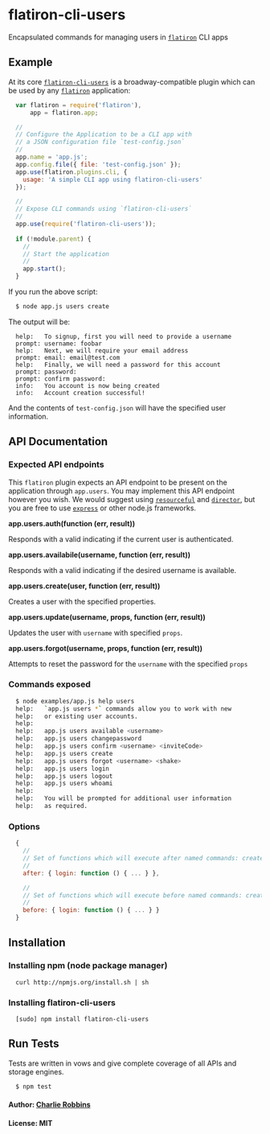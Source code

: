 # flatiron-cli-users

Encapsulated commands for managing users in [`flatiron`][0] CLI apps

## Example
At its core [`flatiron-cli-users`][1] is a broadway-compatible plugin which can be used by any [`flatiron`][0] application:

``` js
  var flatiron = require('flatiron'),
      app = flatiron.app;

  //
  // Configure the Application to be a CLI app with
  // a JSON configuration file `test-config.json`
  //
  app.name = 'app.js';
  app.config.file({ file: 'test-config.json' });
  app.use(flatiron.plugins.cli, {
    usage: 'A simple CLI app using flatiron-cli-users'
  });

  //
  // Expose CLI commands using `flatiron-cli-users`
  //
  app.use(require('flatiron-cli-users'));
  
  if (!module.parent) {
    //
    // Start the application
    //
    app.start();
  }
```

If you run the above script:

``` bash
  $ node app.js users create
```

The output will be:

```
  help:   To signup, first you will need to provide a username
  prompt: username: foobar
  help:   Next, we will require your email address
  prompt: email: email@test.com
  help:   Finally, we will need a password for this account
  prompt: password: 
  prompt: confirm password: 
  info:   You account is now being created
  info:   Account creation successful!
```

And the contents of `test-config.json` will have the specified user information. 

## API Documentation

### Expected API endpoints

This `flatiron` plugin expects an API endpoint to be present on the application through `app.users`. You may implement this API endpoint however you wish. We would suggest using [`resourceful`][2] and [`director`][3], but you are free to use [`express`][4] or other node.js frameworks.

**app.users.auth(function (err, result))**

Responds with a valid indicating if the current user is authenticated.

**app.users.availabile(username, function (err, result))**

Responds with a valid indicating if the desired username is available.

**app.users.create(user, function (err, result))**

Creates a user with the specified properties.

**app.users.update(username, props, function (err, result))**

Updates the user with `username` with specified `props`.

**app.users.forgot(username, props, function (err, result))**

Attempts to reset the password for the `username` with the specified `props`

### Commands exposed

``` bash
  $ node examples/app.js help users
  help:   `app.js users *` commands allow you to work with new
  help:   or existing user accounts.
  help:   
  help:   app.js users available <username>
  help:   app.js users changepassword
  help:   app.js users confirm <username> <inviteCode>
  help:   app.js users create
  help:   app.js users forgot <username> <shake>
  help:   app.js users login
  help:   app.js users logout
  help:   app.js users whoami
  help:   
  help:   You will be prompted for additional user information
  help:   as required.
```

### Options

``` js
  {
    //
    // Set of functions which will execute after named commands: create, login, logout, etc.
    //
    after: { login: function () { ... } },

    //
    // Set of functions which will execute before named commands: create, login, logout, etc.
    //
    before: { login: function () { ... } }
  }
```

## Installation

### Installing npm (node package manager)
```
  curl http://npmjs.org/install.sh | sh
```

### Installing flatiron-cli-users
```
  [sudo] npm install flatiron-cli-users
```

## Run Tests
Tests are written in vows and give complete coverage of all APIs and storage engines.

``` bash
  $ npm test
```

#### Author: [Charlie Robbins](http://nodejitsu.com)
#### License: MIT

[0]: http://flatironjs.org
[1]: http://github.com/flatiron/flatiron-cli-users
[2]: http://github.com/flatiron/resourceful
[3]: http://github.com/flatiron/director
[4]: http://expressjs.org
